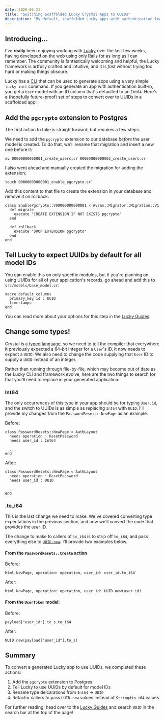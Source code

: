 ```yaml
---
date: 2020-06-23
title: "Switching Scaffolded Lucky Crystal Apps to UUIDs"
description: "By default, scaffolded Lucky apps with authentication lean on `Int64` types for user IDs, but there's often a compelling case for switching to UUIDs from the get-go."
---
```


## Introducing...

I've **really** been enjoying working with [Lucky](https://github.com/luckyframework/lucky) over the last few weeks, having developed on the web using only [Rails](https://github.com/rails/rails) for as long as I can remember. The community is fantastically welcoming and helpful, the Lucky framework is artfully crafted and intuitive, and it is _fast_ without trying too hard or making things obscure.

Lucky has a [CLI](https://github.com/luckyframework/lucky_cli) that can be used to generate apps using a very simple `lucky init` command. If you generate an app with authentication built-in, you get a `User` model with an ID column that's defaulted to an `Int64`. Here's a (hopefully future-proof) set of steps to convert over to UUIDs in a scaffolded app!

## Add the `pgcrypto` extension to Postgres

The first action to take is straightforward, but requires a few steps.

We need to add the `pgcrypto` extension to our database _before_ the user model is created. To do that, we'll rename that migration and insert a new one before it:

```shell
mv 00000000000001_create_users.cr 00000000000002_create_users.cr
```

I also went ahead and manually created the migration for adding the extension:

```shell
touch 00000000000001_enable_pgcrypto.cr`
```

Add this content to that file to create the extension in your database and remove it on rollback:

```crystal
class EnablePgcrypto::V00000000000001 < Avram::Migrator::Migration::V1
  def migrate
    execute "CREATE EXTENSION IF NOT EXISTS pgcrypto"
  end

  def rollback
    execute "DROP EXTENSION pgcrypto"
  end
end
```

## Tell Lucky to expect UUIDs by default for all model IDs

You can enable this on only specific modules, but if you're planning on using UUIDs for all of your application's records, go ahead and add this to `src/models/base_model.cr`:

```crystal
macro default_columns
  primary_key id : UUID
  timestamps
end
```

You can read more about your options for this step in the [Lucky Guides](https://luckyframework.org/guides/database/models#setting-the-primary-key).

## Change some types!

Crystal is a [typed language](https://en.wikipedia.org/wiki/Type_system), so we need to tell the compiler that everywhere it previously expected a 64-bit integer for a `User`'s ID, it now needs to expect a `UUID`. We also need to change the code supplying that `User` ID to supply a `UUID` instead of an integer.

Rather than running through file-by-file, which may become out of date as the Lucky CLI and framework evolve, here are the two things to search for that you'll need to replace in your generated application:

### Int64

The only occurrences of this type in your app should be for typing `User.id`, and the switch to UUIDs is as simple as replacing `Int64` with `UUID`. I'll provide my changes from the `PasswordResets::NewPage` as an example.

Before:

```crystal
class PasswordResets::NewPage < AuthLayout
  needs operation : ResetPassword
  needs user_id : Int64

  ...
end
```

After:

```crystal
class PasswordResets::NewPage < AuthLayout
  needs operation : ResetPassword
  needs user_id : UUID

  ...
end
```

### .to_i64

This is the last change we need to make. We've covered converting type expectations in the previous section, and now we'll convert the code that provides the `User` ID.

The change to make to callers of `to_i64` is to strip off `to_i64`, and pass everything else to [`UUID.new`](<https://crystal-lang.org/api/0.35.1/UUID.html#new(value:String,variant=nil,version=nil)-class-method>). I'll provide two examples below.

#### From the `PasswordResets::Create` action

Before:

```crystal
html NewPage, operation: operation, user_id: user_id.to_i64`
```

After:

```crystal
html NewPage, operation: operation, user_id: UUID.new(user_id)
```

#### From the `UserToken` model:

Before:

```crystal
payload["user_id"].to_s.to_i64
```

After:

```crystal
UUID.new(payload["user_id"].to_s)
```

## Summary

To convert a generated Lucky app to use UUIDs, we completed these actions:

1. Add the `pgcrypto` extension to Postgres
1. Tell Lucky to use UUIDs by default for model IDs
1. Rename type delcarations from `Int64` -> `UUID`
1. Refactor callers to pass `UUID.new` values instead of `String#to_i64` values

For further reading, head over to the [Lucky Guides](https://luckyframework.org/) and search `UUID` in the search bar at the top of the page!
